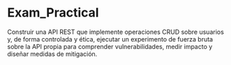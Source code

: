 # Exam_Practical
Construir una API REST que implemente operaciones CRUD sobre usuarios y, de forma controlada y ética, ejecutar un experimento de fuerza bruta sobre la API propia para comprender vulnerabilidades, medir impacto y diseñar medidas de mitigación.
